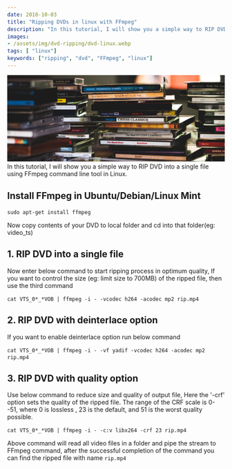 ```yaml
---
date: 2018-10-03
title: "Ripping DVDs in linux with FFmpeg"
description: "In this tutorial, I will show you a simple way to RIP DVD into a single file using FFmpeg command line tool in Linux."
images:
- /assets/img/dvd-ripping/dvd-linux.webp
tags: [ "linux"]
keywords: ["ripping", "dvd", "FFmpeg", "linux"]
---
```

![dvd ripping in linux](/assets/img/dvd-ripping/dvd-linux.webp)
In this tutorial, I will show you a simple way to RIP DVD into a single file using FFmpeg command line tool in Linux.

## Install FFmpeg in Ubuntu/Debian/Linux Mint

```
sudo apt-get install ffmpeg
```

Now copy contents of your DVD to local folder and cd into that folder(eg: video_ts)

## 1\. RIP DVD into a single file

Now enter below command to start ripping process in optimum quality, If you want to control the size (eg: limit size to 700MB) of the ripped file, then use the third command

```
cat VTS_0*_*VOB | ffmpeg -i - -vcodec h264 -acodec mp2 rip.mp4
```

## 2\. RIP DVD with deinterlace option

If you want to enable deinterlace option run below command

```
cat VTS_0*_*VOB | ffmpeg -i - -vf yadif -vcodec h264 -acodec mp2 rip.mp4
```

## 3\. RIP DVD with quality option

Use below command to reduce size and quality of output file, Here the '-crf' option sets the quality of the ripped file. The range of the CRF scale is 0--51, where 0 is lossless , 23 is the default, and 51 is the worst quality possible.

```
cat VTS_0*_*VOB | ffmpeg -i - -c:v libx264 -crf 23 rip.mp4
```

Above command will read all video files in a folder and pipe the stream to FFmpeg command, after the successful completion of the command you can find the ripped file with name `rip.mp4`
